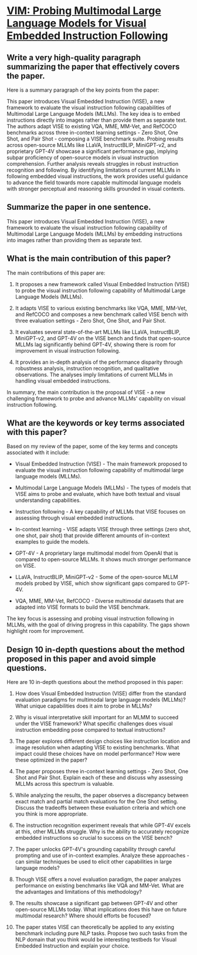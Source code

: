 # [VIM: Probing Multimodal Large Language Models for Visual Embedded   Instruction Following](https://arxiv.org/abs/2311.17647)

## Write a very high-quality paragraph summarizing the paper that effectively covers the paper.

 Here is a summary paragraph of the key points from the paper:

This paper introduces Visual Embedded Instruction (VISE), a new framework to evaluate the visual instruction following capabilities of Multimodal Large Language Models (MLLMs). The key idea is to embed instructions directly into images rather than provide them as separate text. The authors adapt VISE to existing VQA, MME, MM-Vet, and RefCOCO benchmarks across three in-context learning settings - Zero Shot, One Shot, and Pair Shot - composing a VISE benchmark suite. Probing results across open-source MLLMs like LLaVA, InstructBLIP, MiniGPT-v2, and proprietary GPT-4V showcase a significant performance gap, implying subpar proficiency of open-source models in visual instruction comprehension. Further analysis reveals struggles in robust instruction recognition and following. By identifying limitations of current MLLMs in following embedded visual instructions, the work provides useful guidance to advance the field towards more capable multimodal language models with stronger perceptual and reasoning skills grounded in visual contexts.


## Summarize the paper in one sentence.

 This paper introduces Visual Embedded Instruction (VISE), a new framework to evaluate the visual instruction following capability of Multimodal Large Language Models (MLLMs) by embedding instructions into images rather than providing them as separate text.


## What is the main contribution of this paper?

 The main contributions of this paper are:

1. It proposes a new framework called Visual Embedded Instruction (VISE) to probe the visual instruction following capability of Multimodal Large Language Models (MLLMs). 

2. It adapts VISE to various existing benchmarks like VQA, MME, MM-Vet, and RefCOCO and composes a new benchmark called VISE bench with three evaluation settings - Zero Shot, One Shot, and Pair Shot.

3. It evaluates several state-of-the-art MLLMs like LLaVA, InstructBLIP, MiniGPT-v2, and GPT-4V on the VISE bench and finds that open-source MLLMs lag significantly behind GPT-4V, showing there is room for improvement in visual instruction following.

4. It provides an in-depth analysis of the performance disparity through robustness analysis, instruction recognition, and qualitative observations. The analyses imply limitations of current MLLMs in handling visual embedded instructions.

In summary, the main contribution is the proposal of VISE - a new challenging framework to probe and advance MLLMs' capability on visual instruction following.


## What are the keywords or key terms associated with this paper?

 Based on my review of the paper, some of the key terms and concepts associated with it include:

- Visual Embedded Instruction (VISE) - The main framework proposed to evaluate the visual instruction following capability of multimodal large language models (MLLMs).

- Multimodal Large Language Models (MLLMs) - The types of models that VISE aims to probe and evaluate, which have both textual and visual understanding capabilities.

- Instruction following - A key capability of MLLMs that VISE focuses on assessing through visual embedded instructions.  

- In-context learning - VISE adapts VISE through three settings (zero shot, one shot, pair shot) that provide different amounts of in-context examples to guide the models.

- GPT-4V - A proprietary large multimodal model from OpenAI that is compared to open-source MLLMs. It shows much stronger performance on VISE.

- LLaVA, InstructBLIP, MiniGPT-v2 - Some of the open-source MLLM models probed by VISE, which show significant gaps compared to GPT-4V.

- VQA, MME, MM-Vet, RefCOCO - Diverse multimodal datasets that are adapted into VISE formats to build the VISE benchmark.

The key focus is assessing and probing visual instruction following in MLLMs, with the goal of driving progress in this capability. The gaps shown highlight room for improvement.


## Design 10 in-depth questions about the method proposed in this paper and avoid simple questions.

 Here are 10 in-depth questions about the method proposed in this paper:

1. How does Visual Embedded Instruction (VISE) differ from the standard evaluation paradigms for multimodal large language models (MLLMs)? What unique capabilities does it aim to probe in MLLMs?

2. Why is visual interpretative skill important for an MLMM to succeed under the VISE framework? What specific challenges does visual instruction embedding pose compared to textual instructions?  

3. The paper explores different design choices like instruction location and image resolution when adapting VISE to existing benchmarks. What impact could these choices have on model performance? How were these optimized in the paper?

4. The paper proposes three in-context learning settings - Zero Shot, One Shot and Pair Shot. Explain each of these and discuss why assessing MLLMs across this spectrum is valuable. 

5. While analyzing the results, the paper observes a discrepancy between exact match and partial match evaluations for the One Shot setting. Discuss the tradeoffs between these evaluation criteria and which one you think is more appropriate.

6. The instruction recognition experiment reveals that while GPT-4V excels at this, other MLLMs struggle. Why is the ability to accurately recognize embedded instructions so crucial to success on the VISE bench?

7. The paper unlocks GPT-4V's grounding capability through careful prompting and use of in-context examples. Analyze these approaches - can similar techniques be used to elicit other capabilities in large language models? 

8. Though VISE offers a novel evaluation paradigm, the paper analyzes performance on existing benchmarks like VQA and MM-Vet. What are the advantages and limitations of this methodology?

9. The results showcase a significant gap between GPT-4V and other open-source MLLMs today. What implications does this have on future multimodal research? Where should efforts be focused?

10. The paper states VISE can theoretically be applied to any existing benchmark including pure NLP tasks. Propose two such tasks from the NLP domain that you think would be interesting testbeds for Visual Embedded Instruction and explain your choice.
